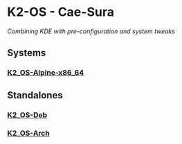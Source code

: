 # K2-OS - Cae-Sura
_Combining KDE with pre-configuration and system tweaks_

## Systems
### [K2_OS-Alpine-x86_64](https://github.com/h8d13/k2-alpine)

## Standalones
### [K2_OS-Deb](https://github.com/h8d13/k2-alpine/tree/master/standalone)

### [K2_OS-Arch](https://github.com/h8d13/KAES-ARCH)
